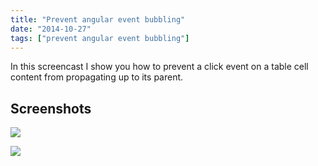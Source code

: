```yaml
---
title: "Prevent angular event bubbling"
date: "2014-10-27"
tags: ["prevent angular event bubbling"]
---
```


In this screencast I show you how to prevent a click event on a table cell content from propagating up to its parent.

## Screenshots

![](/images//images/image_thumb_359.png)

![](/images//images/image_thumb_360.png)
